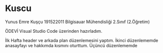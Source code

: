 # Kuscu
Yunus Emre Kuşçu
191522011
Bilgisauar Mühendisliği 2.Sınıf (2.Öğretim)
 
ÖDEVİ Visual Studio Code üzerinden hazırladım.

İlk Hafta header ve arkada plan düzenlemesini yaptım.
İkinci düzenlememde anasayfayı ve hakkımda kısmını oturttum.
Üçüncü düzenlememde 